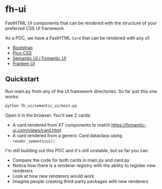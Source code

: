 # fh-ui

FastHTML UI components that can be rendered with the structure of your preferred CSS UI framework

As a POC, we have a FastHTML `Card` that can be rendered with any of:

* [Bootstrap](https://getbootstrap.com/docs/5.3/components/card/)
* [Pico CSS](https://picocss.com/docs/card)
* [Semantic UI / Fomantic UI](https://fomantic-ui.com/views/card.html)
* [Franken UI](https://franken-ui.dev/docs/card)

## Quickstart

Run main.py from any of the UI framework directories. So far just this one works:

```bash
python fh_ui/semantic_ui/main.py
```

Open it in the browser. You'll see 2 cards:

* A card rendered from XT components to match https://fomantic-ui.com/views/card.html
* A card rendered from a generic Card dataclass using `render_semanticui()`

I'm still building out this POC and it's still unstable, but so far you can:

* Compare the code for both cards in main.py and card.py
* Notice how there is a renderer registry with the ability to register new renderers
* Look at how new renderers would work
* Imagine people creating third-party packages with new renderers
